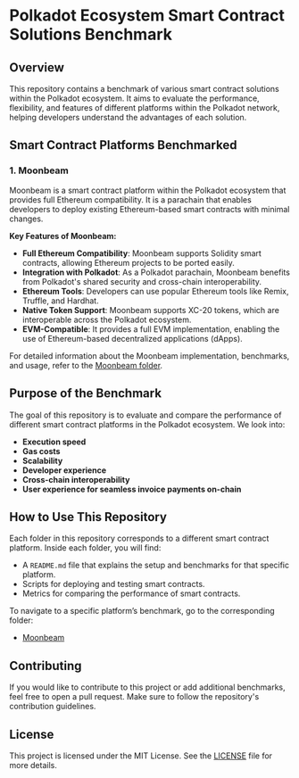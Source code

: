 # Polkadot Ecosystem Smart Contract Solutions Benchmark

## Overview

This repository contains a benchmark of various smart contract solutions within the Polkadot ecosystem. It aims to evaluate the performance, flexibility, and features of different platforms within the Polkadot network, helping developers understand the advantages of each solution.

## Smart Contract Platforms Benchmarked

### 1. **Moonbeam**
Moonbeam is a smart contract platform within the Polkadot ecosystem that provides full Ethereum compatibility. It is a parachain that enables developers to deploy existing Ethereum-based smart contracts with minimal changes.

**Key Features of Moonbeam:**
- **Full Ethereum Compatibility**: Moonbeam supports Solidity smart contracts, allowing Ethereum projects to be ported easily.
- **Integration with Polkadot**: As a Polkadot parachain, Moonbeam benefits from Polkadot's shared security and cross-chain interoperability.
- **Ethereum Tools**: Developers can use popular Ethereum tools like Remix, Truffle, and Hardhat.
- **Native Token Support**: Moonbeam supports XC-20 tokens, which are interoperable across the Polkadot ecosystem.
- **EVM-Compatible**: It provides a full EVM implementation, enabling the use of Ethereum-based decentralized applications (dApps).

For detailed information about the Moonbeam implementation, benchmarks, and usage, refer to the [Moonbeam folder](moonbeam/README.md).

## Purpose of the Benchmark

The goal of this repository is to evaluate and compare the performance of different smart contract platforms in the Polkadot ecosystem. We look into:
- **Execution speed**
- **Gas costs**
- **Scalability**
- **Developer experience**
- **Cross-chain interoperability**
- **User experience for seamless invoice payments on-chain**

## How to Use This Repository

Each folder in this repository corresponds to a different smart contract platform. Inside each folder, you will find:
- A `README.md` file that explains the setup and benchmarks for that specific platform.
- Scripts for deploying and testing smart contracts.
- Metrics for comparing the performance of smart contracts.

To navigate to a specific platform’s benchmark, go to the corresponding folder:

- [Moonbeam](moonbeam/README.md)


## Contributing

If you would like to contribute to this project or add additional benchmarks, feel free to open a pull request. Make sure to follow the repository's contribution guidelines.


## License

This project is licensed under the MIT License. See the [LICENSE](LICENSE) file for more details.
